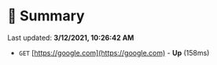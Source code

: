 # 📖 Summary
Last updated: **3/12/2021, 10:26:42 AM**

- `GET` [https://google.com](https://google.com) - **Up** (158ms)
